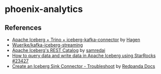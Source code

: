# phoenix-analytics

## References

- [Apache Iceberg + Trino + iceberg-kafka-connector](https://hendoxc.substack.com/p/apache-iceberg-trino-iceberg-kafka) by [Hagen](https://substack.com/profile/173721939-hagen)
- [Wuerike/kafka-iceberg-streaming](https://github.com/Wuerike/kafka-iceberg-streaming)
- [Apache Iceberg's REST Catalog](https://www.apachecon.com/acna2022/slides/02_Redai_Apache_Icebergs_REST.pdf) by [samredai](https://www.github.com/samredai/)
- [How to query data and write data in Apache Iceberg using StarRocks #23427](https://github.com/StarRocks/starrocks/discussions/23427)
- [Create an Iceberg Sink Connector - Troubleshoot](https://docs.redpanda.com/current/deploy/deployment-option/cloud/managed-connectors/create-iceberg-sink-connector/#troubleshoot) by [Redpanda Docs](https://docs.redpanda.com/)
